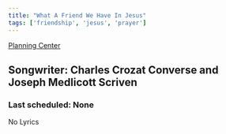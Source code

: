 ```yaml
---
title: "What A Friend We Have In Jesus"
tags: ['friendship', 'jesus', 'prayer']
---
```


[Planning Center](https://services.planningcenteronline.com/songs/25088000)

## Songwriter: Charles Crozat Converse and Joseph Medlicott Scriven
### Last scheduled: None          

No Lyrics
